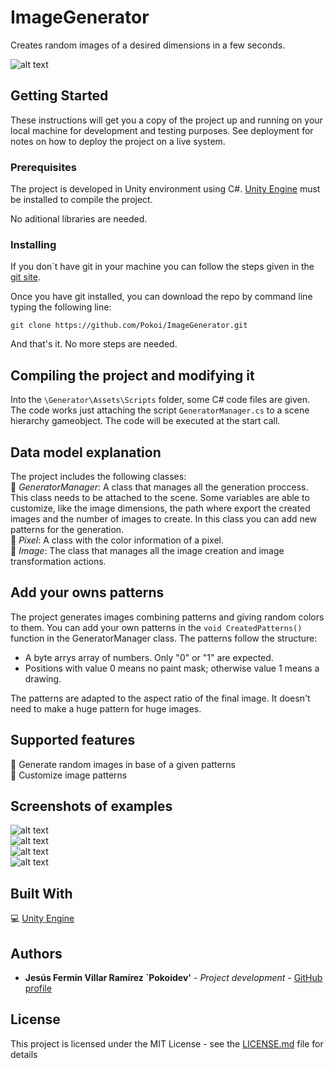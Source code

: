 # ImageGenerator
 Creates random images of a desired dimensions in a few seconds.  

![alt text](https://thumbs.gfycat.com/RapidWeepyHogget-size_restricted.gif "Preview")   


## Getting Started

These instructions will get you a copy of the project up and running on your local machine for development and testing purposes. See deployment for notes on how to deploy the project on a live system.

### Prerequisites

The project is developed in Unity environment using C#. [Unity Engine](https://unity.com/) must be installed to compile the project.

No aditional libraries are needed.


### Installing

If you don`t have git in your machine you can follow the steps given in the [git site](https://git-scm.com/).  

Once you have git installed, you can download the repo by command line typing the following line:

```
git clone https://github.com/Pokoi/ImageGenerator.git
```

And that's it. No more steps are needed.


## Compiling the project and modifying it

Into the ``` \Generator\Assets\Scripts ``` folder, some C# code files are given.  
The code works just attaching the script ``` GeneratorManager.cs ``` to a scene hierarchy gameobject. The code will be executed at the start call. 

## Data model explanation

The project includes the following classes:  
:art: *GeneratorManager*: A class that manages all the generation proccess. This class needs to be attached to the scene. Some variables are able to customize, like the image dimensions, the path where export the created images and the number of images to create. In this class you can add new patterns for the generation.    
:art: *Pixel*: A class with the color information of a pixel.    
:art: *Image*: The class that manages all the image creation and image transformation actions.   

## Add your owns patterns

The project generates images combining patterns and giving random colors to them. You can add your own patterns in the ``` void CreatedPatterns() ``` function in the GeneratorManager class. The patterns follow the structure:  
- A byte arrys array of numbers. Only "0" or "1" are expected.   
- Positions with value 0 means no paint mask; otherwise value 1 means a drawing.  
  
The patterns are adapted to the aspect ratio of the final image. It doesn't need to make a huge pattern for huge images.   

## Supported features

:flower_playing_cards: Generate random images in base of a given patterns   
:triangular_ruler: Customize image patterns  

## Screenshots of examples 

![alt text](https://github.com/Pokoi/ImageGenerator/tree/master/Generator/Assets/GeneratedImages/1.png)    
![alt text](https://github.com/Pokoi/ImageGenerator/tree/master/Generator/Assets/GeneratedImages/5.png)    
![alt text](https://github.com/Pokoi/ImageGenerator/tree/master/Generator/Assets/GeneratedImages/8.png)   
![alt text](https://github.com/Pokoi/ImageGenerator/tree/master/Generator/Assets/GeneratedImages/12.png)     


## Built With

:computer: [Unity Engine](https://unity.com/) 

## Authors

* **Jesús Fermín Villar Ramírez `Pokoidev'** - *Project development* - [GitHub profile](https://github.com/Pokoi)


## License

This project is licensed under the MIT License - see the [LICENSE.md](LICENSE.md) file for details

